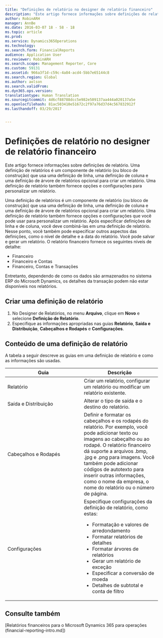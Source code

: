 ```yaml
---
title: "Definições de relatório no designer de relatório financeiro"
description: "Este artigo fornece informações sobre definições de relatório. Uma definição de relatórios é um componente de relatório (ou bloco de construção) que usa uma definição de linha, uma definição de coluna e uma definição de árvore de relatórios opcional para criar um relatório. Uma definição de relatório também fornece opções e configurações para personalizar um relatório."
author: RobinARH
manager: AnnBe
ms.date: 2016-03-07 18 - 58 - 18
ms.topic: article
ms.prod: 
ms.service: Dynamics365Operations
ms.technology: 
ms.search.form: FinancialReports
audience: Application User
ms.reviewer: RobinARH
ms.search.scope: Management Reporter, Core
ms.custom: 59131
ms.assetid: 966a3f1d-c59c-4a84-acd4-5bb7e65144c8
ms.search.region: Global
ms.author: aolson
ms.search.validFrom: 
ms.dyn365.ops.version: 
translationtype: Human Translation
ms.sourcegitcommit: 4d6cf88788dcc5e982e509137aa444a020137a5e
ms.openlocfilehash: 81ac503410e51672c2f97a76d37d4c567832912f
ms.lasthandoff: 03/29/2017


---
```


# <a name="report-definitions-in-financial-report-designer"></a>Definições de relatório no designer de relatório financeiro

Este artigo fornece informações sobre definições de relatório. Uma definição de relatórios é um componente de relatório (ou bloco de construção) que usa uma definição de linha, uma definição de coluna e uma definição de árvore de relatórios opcional para criar um relatório. Uma definição de relatório também fornece opções e configurações para personalizar um relatório. 

Uma definição de relatórios é um componente de relatório (ou bloco de construção) que usa uma definição de linha, uma definição de coluna e uma definição de árvore de relatórios opcional para criar um relatório. Uma definição de relatório também fornece opções e configurações que você pode usar para personalizar um relatório. Após especificar definições de linha e de coluna, você deve combiná-las em uma definição de relatório. Nesse ponto, você também pode especificar outros aspectos das definições, como o nível de detalhe e a data do relatório. Você pode salvar e gerar um relatório. O relatório financeiro fornece os seguintes níveis de detalhe:

-   Financeiro
-   Financeiro e Contas
-   Financeiro, Contas e Transações

Entretanto, dependendo de como os dados são armazenados no sistema ERP do Microsoft Dynamics, os detalhes da transação podem não estar disponíveis nos relatórios.

## <a name="create-a-report-definition"></a>Criar uma definição de relatório
1.  No Designer de Relatórios, no menu **Arquivo**, clique em **Novo** e selecione **Definição de Relatório**.
2.  Especifique as informações apropriadas nas guias **Relatório**, **Saída e Distribuição**, **Cabeçalhos e Rodapés** e **Configurações**.

## <a name="contents-of-a-report-definition"></a>Conteúdo de uma definição de relatório
A tabela a seguir descreve as guias em uma definição de relatório e como as informações são usadas.

<table>
<colgroup>
<col width="50%" />
<col width="50%" />
</colgroup>
<thead>
<tr class="header">
<th>Guia</th>
<th>Descrição</th>
</tr>
</thead>
<tbody>
<tr class="odd">
<td>Relatório</td>
<td>Criar um relatório, configurar um relatório ou modificar um relatório existente.</td>
</tr>
<tr class="even">
<td>Saída e Distribuição</td>
<td>Alterar o tipo de saída e o destino do relatório.</td>
</tr>
<tr class="odd">
<td>Cabeçalhos e Rodapés</td>
<td>Definir e formatar os cabeçalhos e os rodapés do relatório. Por exemplo, você pode adicionar texto ou imagens ao cabeçalho ou ao rodapé. O relatório financeiro dá suporte a arquivos .bmp, .jpg e .png para imagens. Você também pode adicionar códigos de autotexto para inserir outras informações, como o nome da empresa, o nome do relatório ou o número de página.</td>
</tr>
<tr class="even">
<td>Configurações</td>
<td>Especifique configurações da definição de relatório, como estas:
<ul>
<li>Formatação e valores de arredondamento</li>
<li>Formatar relatórios de detalhes</li>
<li>Formatar árvores de relatórios</li>
<li>Gerar um relatório de exceção</li>
<li>Especificar a conversão de moeda</li>
<li>Detalhes de subtotal e conta de filtro</li>
</ul></td>
</tr>
</tbody>
</table>



<a name="see-also"></a>Consulte também
--------

[Relatórios financeiros para o Microsoft Dynamics 365 para operações (financial-reporting-intro.md])



